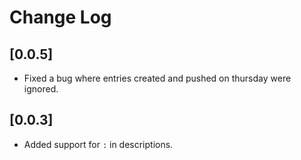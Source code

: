 # Change Log

## [0.0.5]

- Fixed a bug where entries created and pushed on thursday were ignored.

## [0.0.3]

- Added support for `:` in descriptions.

